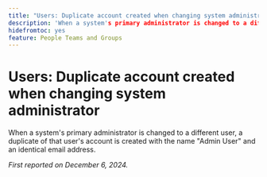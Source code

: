 ```yaml
---
title: "Users: Duplicate account created when changing system administrator"
description: 'When a system's primary administrator is changed to a different user, a duplicate of that user's account is created with the name "Admin User" and an identical email address.'
hidefromtoc: yes
feature: People Teams and Groups
---
```

# Users: Duplicate account created when changing system administrator

When a system's primary administrator is changed to a different user, a duplicate of that user's account is created with the name "Admin User" and an identical email address.

_First reported on December 6, 2024._
